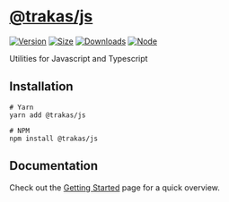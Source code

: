 # [@trakas/js](http://trakas.js.org)

[![Version](https://img.shields.io/npm/v/@trakas/js)](https://www.npmjs.com/package/@trakas/js)
[![Size](https://img.shields.io/bundlephobia/minzip/@trakas/js)](https://bundlephobia.com/result?p=@trakas/js)
[![Downloads](https://img.shields.io/npm/dw/@trakas/js)](https://www.npmjs.com/package/@trakas/js)
[![Node](https://img.shields.io/node/v/@trakas/js)](https://nodejs.org/en/download)

Utilities for Javascript and Typescript

## Installation

```shell
# Yarn
yarn add @trakas/js

# NPM
npm install @trakas/js
```

## Documentation

Check out the [Getting Started](https://trakas.js.org/docs/getting-started/installation) page for a quick overview.
